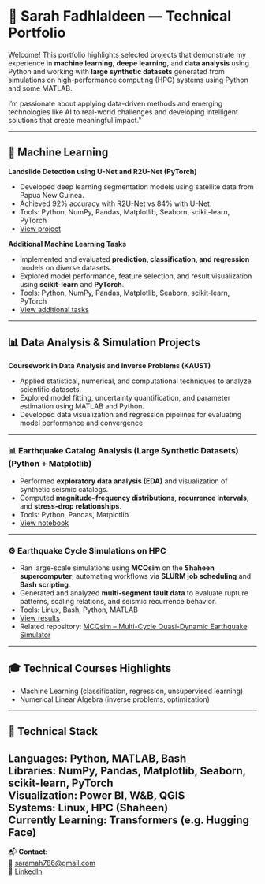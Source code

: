 # 🌟 Sarah Fadhlaldeen — Technical Portfolio

Welcome! This portfolio highlights selected projects that demonstrate my experience in **machine learning**, **deepe learning**, and **data analysis** using Python and working with **large synthetic datasets** generated from simulations on high-performance computing (HPC) systems using Python and some MATLAB.

I’m passionate about applying data-driven methods and emerging technologies like AI to real-world challenges and developing intelligent solutions that create meaningful impact."

---

## 🧠 Machine Learning
**Landslide Detection using U-Net and R2U-Net (PyTorch)**  
- Developed deep learning segmentation models using satellite data from Papua New Guinea.  
- Achieved 92% accuracy with R2U-Net vs 84% with U-Net.
- Tools: Python, NumPy, Pandas, Matplotlib, Seaborn, scikit-learn, PyTorch    
- [View project](./Machine-Learning-Projects/Landslide_Prediction_UNet.ipynb)

**Additional Machine Learning Tasks**  
- Implemented and evaluated **prediction, classification, and regression** models on diverse datasets.  
- Explored model performance, feature selection, and result visualization using **scikit-learn** and **PyTorch**.
- Tools: Python, NumPy, Pandas, Matplotlib, Seaborn, scikit-learn, PyTorch 
- [View additional tasks](./Machine-Learning-Projects/Tasks/)

---

## 📊 Data Analysis & Simulation Projects

**Coursework in Data Analysis and Inverse Problems (KAUST)**  
- Applied statistical, numerical, and computational techniques to analyze scientific datasets.  
- Explored model fitting, uncertainty quantification, and parameter estimation using MATLAB and Python.  
- Developed data visualization and regression pipelines for evaluating model performance and convergence.

---

### 📊 Earthquake Catalog Analysis (Large Synthetic Datasets) (Python + Matplotlib)
- Performed **exploratory data analysis (EDA)** and visualization of synthetic seismic catalogs.  
- Computed **magnitude–frequency distributions**, **recurrence intervals**, and **stress-drop relationships**.  
- Tools: Python, Pandas, Matplotlib  
- [View notebook](./Data-Analysis-Projects/Earthquake_Catalog_Analysis.ipynb)

---

### ⚙️ Earthquake Cycle Simulations on HPC
- Ran large-scale simulations using **MCQsim** on the **Shaheen supercomputer**, automating workflows via **SLURM job scheduling** and **Bash scripting**.  
- Generated and analyzed **multi-segment fault data** to evaluate rupture patterns, scaling relations, and seismic recurrence behavior.  
- Tools: Linux, Bash, Python, MATLAB  
- [View results](./HPC-Simulation-Work/MCQsim_Plots)  
- Related repository: [MCQsim – Multi-Cycle Quasi-Dynamic Earthquake Simulator](https://github.com/kaust-geomechanics/MCQsim)

---

## 🎓 Technical Courses Highlights
- Machine Learning (classification, regression, unsupervised learning)
- Numerical Linear Algebra (inverse problems, optimization)

---

## 🧰 Technical Stack
**Languages:** Python, MATLAB, Bash  
**Libraries:** NumPy, Pandas, Matplotlib, Seaborn, scikit-learn, PyTorch  
**Visualization:** Power BI, W&B, QGIS  
**Systems:** Linux, HPC (Shaheen)  
**Currently Learning:** Transformers (e.g. Hugging Face)
---

📬 **Contact:**  
📧 [saramah786@gmail.com](mailto:saramah786@gmail.com)  
🔗 [LinkedIn](https://www.linkedin.com/in/sarah-fadhlaldeen)
